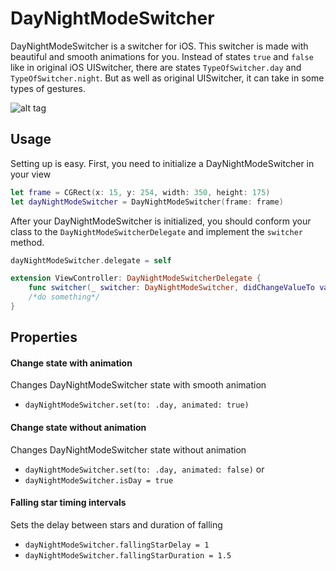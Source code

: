 # DayNightModeSwitcher
DayNightModeSwitcher is a switcher for iOS. This switcher is made with beautiful and smooth animations for you. Instead of states `true` and `false` like in original iOS UISwitcher, there are states `TypeOfSwitcher.day` and `TypeOfSwitcher.night`. But as well as original UISwitcher, it can take in some types of gestures.


![alt tag](https://github.com/madoffox/DayNightModeSwitcher/blob/master/ScreenRecording_04-25-2018%2018:20.gif)

## Usage

Setting up is easy. First, you need to initialize a DayNightModeSwitcher in your view
```swift
let frame = CGRect(x: 15, y: 254, width: 350, height: 175)
let dayNightModeSwitcher = DayNightModeSwitcher(frame: frame)
```

After your DayNightModeSwitcher is initialized, you should conform your class to the `DayNightModeSwitcherDelegate` and implement the `switcher` method.

```swift
dayNightModeSwitcher.delegate = self

extension ViewController: DayNightModeSwitcherDelegate {
    func switcher(_ switcher: DayNightModeSwitcher, didChangeValueTo value: TypeOfSwitcher) {
    /*do something*/
}
```

## Properties

#### Change state with animation
Changes DayNightModeSwitcher state with smooth animation
- `dayNightModeSwitcher.set(to: .day, animated: true)`


#### Change state without animation
Changes DayNightModeSwitcher state without animation
- `dayNightModeSwitcher.set(to: .day, animated: false)`
or
- `dayNightModeSwitcher.isDay = true`

#### Falling star timing intervals
Sets the delay between stars and duration of falling
- `dayNightModeSwitcher.fallingStarDelay = 1`
- `dayNightModeSwitcher.fallingStarDuration = 1.5`
